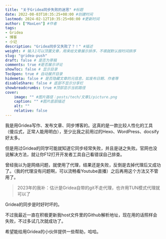 ```yaml
---
title: "关于Gridea同步失败的迷思" #标题
date: 2022-08-03T10:35:25+08:00 #创建时间
lastmod: 2024-02-12T10:35:25+08:00 #更新时间
author: ["MaxLen"] #作者
tags: 
- Gridea
- 博客
- 小记
description: "Gridea同步又失败了？！" #描述
weight: # 输入1可以顶置文章，用来给文章展示排序，不填就默认按时间排序
slug: "gridea-push"
draft: false # 是否为草稿
comments: true #是否展示评论
showToc: false # 显示目录
TocOpen: true # 自动展开目录
hidemeta: false # 是否隐藏文章的元信息，如发布日期、作者等
disableShare: false # 底部不显示分享栏
showbreadcrumbs: true #顶部显示当前路径
cover:
    image: "" #图片路径：posts/tech/文章1/picture.png
    caption: "" #图片底部描述
    alt: ""
    relative: false
---
```


我是用Gridea写作、发布文章、同步博客的。这真的是一款比较人性化的工具（傻瓜式，正常人能用明白），至少比我之前用过的Hexo、WordPress、docsify好太多。

但是用过Gridea的同学可能就知道它同步经常失败，并且是谜之失败。官网也没说解决方法，就让你F12打开开发者工具自己看错误自己排查。

曾经我以为是网络问题，就使用了代理，结果还是失败，反倒是去掉代理后又成功了。（我的代理没有问题啊，可以流畅看Youtube直播）之后再用这个方法又不管用了。

> 2023年的我补：估计是Gridea自带的git不走代理，也许用TUN模式代理就可以了

Gridea的同步是时好时坏的。

不过我最近一直在积极更新我host文件里的Github解析地址，现在用的话照样会失败，不过多试几次就成功了。

希望能给用Gridea的小伙伴提供一些帮助，哈哈。
